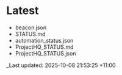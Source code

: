 # Latest

* beacon.json
* STATUS.md
* automation_status.json
* ProjectHQ_STATUS.md
* ProjectHQ_STATUS.json

_Last updated: 2025-10-08 21:53:25 +11:00